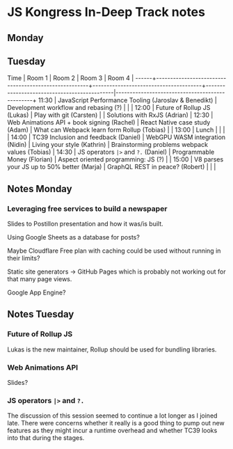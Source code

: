# JS Kongress In-Deep Track notes

## Monday



## Tuesday

Time  | Room 1                                               | Room 2                                | Room 3                                      | Room 4                                         |
------+------------------------------------------------------+---------------------------------------+---------------------------------------------|------------------------------------------------+
11:30 | JavaScript Performance Tooling (Jaroslav & Benedikt) | Development workflow and rebasing (?) |                                             |                                                |
12:00 | Future of Rollup JS (Lukas)                          | Play with git (Carsten)               |                                             | Solutions with RxJS (Adrian)                   |
12:30 | Web Animations API + book signing (Rachel)           | React Native case study (Adam)        | What can Webpack learn form Rollup (Tobias) |                                                |
13:00 | Lunch                                                |                                       |                                             |                                                |
14:00 | TC39 Inclusion and feedback (Daniel)                 | WebGPU WASM integration (Nidin)       | Living your style (Kathrin)                 | Brainstorming problems webpack values (Tobias) |
14:30 | JS operators `|>` and `?.` (Daniel)                  | Programmable Money (Florian)          | Aspect oriented programming: JS (?)         |                                                |
15:00 | V8 parses your JS up to 50% better (Marja)           | GraphQL REST in peace? (Robert)       |                                             |                                                |

## Notes Monday


### Leveraging free services to build a newspaper

Slides to Postillon presentation and how it was/is built.

Using Google Sheets as a database for posts?

Maybe Cloudflare Free plan with caching could be used without running in their limits?

Static site generators -> GitHub Pages which is probably not working out for that many page views.

Google App Engine?


## Notes Tuesday

### Future of Rollup JS

Lukas is the new maintainer, Rollup should be used for bundling libraries.

### Web Animations API

Slides?

### JS operators `|>` and `?.`

The discussion of this session seemed to continue a lot longer as I joined late. There were concerns whether it really 
is a good thing to pump out new features as they might incur a runtime overhead and whether TC39 looks into that during 
the stages.

